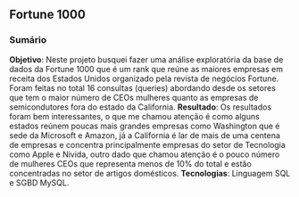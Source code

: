 ## Fortune 1000

### Sumário
**Objetivo**: Neste projeto busquei fazer uma análise exploratória da base de dados da Fortune 1000 que é um rank que reúne as maiores empresas em receita dos Estados Unidos organizado pela revista de negócios Fortune. Foram feitas no total 16 consultas (queries) abordando desde os setores que tem o maior número de CEOs mulheres quanto as empresas de semicondutores fora do estado da California. 
**Resultado**: Os resultados foram bem interessantes, o que me chamou atenção é como alguns estados reúnem poucas mais grandes empresas como Washington que é sede da Microsoft e Amazon, já a California é lar de mais de uma centena de empresas e concentra principalmente empresas do setor de Tecnologia como Apple e Nivida, outro dado que chamou atenção é o pouco número de mulheres CEOs que representa menos de 10% do total e estão concentradas no setor de artigos domésticos. 
**Tecnologias**: Linguagem SQL e SGBD MySQL. 
